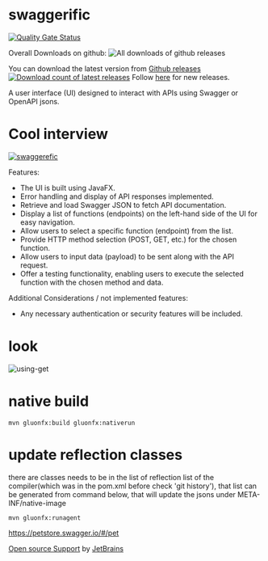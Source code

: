 # swaggerific

[![Quality Gate Status](https://sonarcloud.io/api/project_badges/measure?project=ozkanpakdil_swaggerific&metric=alert_status)](https://sonarcloud.io/summary/new_code?id=ozkanpakdil_swaggerific)

Overall Downloads on github: ![All downloads of github releases](https://img.shields.io/github/downloads/ozkanpakdil/swaggerific/total)

You can download the latest version from [Github releases ![Download count of latest releases](https://img.shields.io/github/downloads/ozkanpakdil/swaggerific/latest/total.svg)](https://github.com/ozkanpakdil/swaggerific/releases) Follow [here](https://bsky.app/profile/swaggerific.bsky.social) for new releases.

A user interface (UI) designed to interact with APIs using Swagger or OpenAPI jsons.

# Cool interview  
[![swaggerefic](http://img.youtube.com/vi/3_T0LDZ-Wt4/0.jpg)](http://www.youtube.com/watch?v=3_T0LDZ-Wt4 "How to use swaggerific and interview with ozkan pakdil")

Features:
- The UI is built using JavaFX.
- Error handling and display of API responses implemented.
- Retrieve and load Swagger JSON to fetch API documentation.
- Display a list of functions (endpoints) on the left-hand side of the UI for easy navigation.
- Allow users to select a specific function (endpoint) from the list.
- Provide HTTP method selection (POST, GET, etc.) for the chosen function.
- Allow users to input data (payload) to be sent along with the API request.
- Offer a testing functionality, enabling users to execute the selected function with the chosen method and data.

Additional Considerations / not implemented features:
- Any necessary authentication or security features will be included.

# look
![using-get](https://github.com/ozkanpakdil/swaggerific/assets/604405/748eb2a8-3578-45e3-ac95-e8246ef27785)

# native build
```shell
mvn gluonfx:build gluonfx:nativerun
```
# update reflection classes
there are classes needs to be in the list of reflection list of the compiler(which was in the pom.xml before check 'git history'), that list can be generated from command below, that will update the jsons under META-INF/native-image  
```shell
mvn gluonfx:runagent
```

https://petstore.swagger.io/#/pet

 [Open source Support](https://jb.gg/OpenSourceSupport) by [JetBrains](https://www.jetbrains.com)

